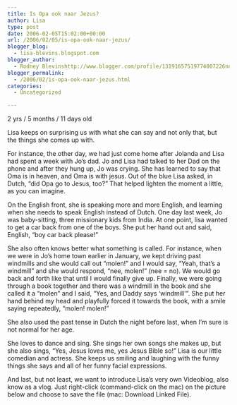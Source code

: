 ```yaml
---
title: Is Opa ook naar Jezus?
author: Lisa
type: post
date: 2006-02-05T15:02:00+00:00
url: /2006/02/05/is-opa-ook-naar-jezus/
blogger_blog:
  - lisa-blevins.blogspot.com
blogger_author:
  - Rodney Blevinshttp://www.blogger.com/profile/13191657519774007226noreply@blogger.com
blogger_permalink:
  - /2006/02/is-opa-ook-naar-jezus.html
categories:
  - Uncategorized

---
```

2 yrs / 5 months / 11 days old

[<img style="float:right; margin:0 0 10px 10px;cursor:pointer; cursor:hand;" src="http://www.blevins.nl/photos/thumbs/lisa/lisa_dancing_1-thumbnail.jpg" border="0" alt="" />][1]Lisa keeps on surprising us with what she can say and not only that, but the things she comes up with.

For instance, the other day, we had just come home after Jolanda and Lisa had spent a week with Jo&#8217;s dad. Jo and Lisa had talked to her Dad on the phone and after they hung up, Jo was crying. She has learned to say that Oma is in heaven, and Oma is with jesus. Out of the blue Lisa asked, in Dutch, &#8220;did Opa go to Jesus, too?&#8221; That helped lighten the moment a little, as you can imagine.

On the English front, she is speaking more and more English, and learning when she needs to speak English instead of Dutch. One day last week, Jo was baby-sitting, three missionary kids from India. At one point, lisa wanted to get a car back from one of the boys. She put her hand out and said, English, &#8220;boy car back please!&#8221;

She also often knows better what something is called. For instance, when we were in Jo&#8217;s home town earlier in January, we kept driving past windmills and she would call out &#8220;molen!&#8221; and I would say, &#8220;Yeah, that&#8217;s a windmill&#8221; and she would respond, &#8220;nee, molen!&#8221; (nee = no). We would go back and forth like that until I would finally give up. Finally, we were going through a book together and there was a windmill in the book and she called it a &#8220;molen&#8221; and I said, &#8220;Yes, and Daddy says &#8216;windmill'&#8221;. She put her hand behind my head and playfully forced it towards the book, with a smile saying repeatedly, &#8220;molen! molen!&#8221;

She also used the past tense in Dutch the night before last, when I&#8217;m sure is not normal for her age.

She loves to dance and sing. She sings her own songs she makes up, but she also sings, &#8220;Yes, Jesus loves me, yes Jesus Bible so!&#8221; Lisa is our little comedian and actress. She keeps us smiling and laughing with the funny things she says and all of her funny facial expressions.

And last, but not least, we want to introduce Lisa&#8217;s very own Videoblog, also know as a vlog. Just right-click (command-click on the mac) on the picture below and choose to save the file (mac: Download Linked File).  
[<img style="margin:0 0 10px 10px;cursor:pointer; cursor:hand;" src="/images/lisa_vlog_feb_05_2006_eyebrows.jpg" border="0" alt="" />][2]

 [1]: http://www.blevins.nl/photos/lisa/gallery/lisa-dancing-1.php
 [2]: http://www.archive.org/download/RodneyBlevinsLisavlog5Feb2006Eyebrows_0/lisa_vlog_feb_05_2006_eyebrows.mov